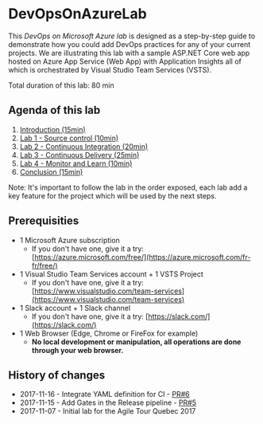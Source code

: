 # DevOpsOnAzureLab

This *DevOps on Microsoft Azure lab* is designed as a step-by-step guide to demonstrate how you could add DevOps practices for any of your current projects. We are illustrating this lab with a sample ASP.NET Core web app hosted on Azure App Service (Web App) with Application Insights all of which is orchestrated by Visual Studio Team Services (VSTS).

Total duration of this lab: 80 min

## Agenda of this lab

1. [Introduction (15min)](./docs/Introduction/README.md)
2. [Lab 1 - Source control (10min)](./docs/Lab%201%20-%20Source%20control/README.md)
3. [Lab 2 - Continuous Integration (20min)](./docs/Lab%202%20-%20Continuous%20Integration/README.md)
4. [Lab 3 - Continuous Delivery (25min)](./docs/Lab%203%20-%20Continuous%20Delivery/README.md)
5. [Lab 4 - Monitor and Learn (10min)](../Lab%204%20-%20Monitor%20and%20Learn/README.md)
7. [Conclusion (15min)](./docs/Conclusion/README.md)

Note: It's important to follow the lab in the order exposed, each lab add a key feature for the project which will be used by the next steps.

## Prerequisities

- 1 Microsoft Azure subscription
  - If you don't have one, give it a try: [https://azure.microsoft.com/free/](https://azure.microsoft.com/fr-fr/free/)
- 1 Visual Studio Team Services account + 1 VSTS Project
  - If you don't have one, give it a try: [https://www.visualstudio.com/team-services](https://www.visualstudio.com/team-services)
- 1 Slack account + 1 Slack channel
  - If you don't have one, give it a try: [https://slack.com/](https://slack.com/)
- 1 Web Browser (Edge, Chrome or FireFox for example)
  - **No local development or manipulation, all operations are done through your web browser.**

## History of changes

- 2017-11-16 - Integrate YAML definition for CI - [PR#6](https://github.com/mathieu-benoit/DevOpsOnAzureLab/pull/6)
- 2017-11-15 - Add Gates in the Release pipeline - [PR#5](https://github.com/mathieu-benoit/DevOpsOnAzureLab/pull/5)
- 2017-11-07 - Initial lab for the Agile Tour Quebec 2017